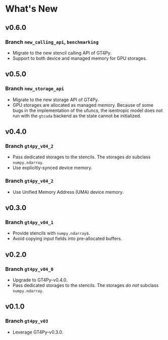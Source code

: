 # What's New

## v0.6.0 

### Branch `new_calling_api`, `benchmarking`

  - Migrate to the new stencil calling API of GT4Py.
  - Support to both device and managed memory for GPU storages.

## v0.5.0 

### Branch `new_storage_api`

  - Migrate to the new storage API of GT4Py.
  - GPU storages are allocated as managed memory. Because of some bugs in the 
    implementation of the ufuncs, the isentropic model does not run with the 
    `gtcuda` backend as the state cannot be initialized.

## v0.4.0 

### Branch `gt4py_v04_2`

  - Pass dedicated storages to the stencils. The storages *do* subclass `numpy.ndarray`.
  - Use explicitly-synced device memory.

### Branch `gt4py_v04_2`

  - Use Unified Memory Address (UMA) device memory.

## v0.3.0 

### Branch `gt4py_v04_1`

  - Provide stencils with `numpy.ndarray`s.
  - Avoid copying input fields into pre-allocated buffers.

## v0.2.0 

### Branch `gt4py_v04_0`

  - Upgrade to GT4Py-v0.4.0.
  - Pass dedicated storages to the stencils. The storages *do not* subclass `numpy.ndarray`.

## v0.1.0 

### Branch `gt4py_v03`

  - Leverage GT4Py-v0.3.0.

